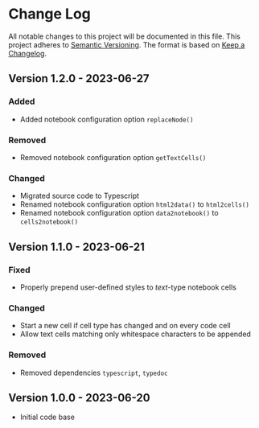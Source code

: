 # Change Log

All notable changes to this project will be documented in this file.
This project adheres to [Semantic Versioning](http://semver.org/).
The format is based on [Keep a Changelog](http://keepachangelog.com/).


## Version 1.2.0 - 2023-06-27

### Added
- Added notebook configuration option `replaceNode()`

### Removed
- Removed notebook configuration option `getTextCells()`

### Changed
- Migrated source code to Typescript
- Renamed notebook configuration option `html2data()` to `html2cells()`
- Renamed notebook configuration option `data2notebook()` to `cells2notebook()`


## Version 1.1.0 - 2023-06-21

### Fixed
- Properly prepend user-defined styles to *text*-type notebook cells

### Changed
- Start a new cell if cell type has changed and on every code cell
- Allow text cells matching only whitespace characters to be appended

### Removed
- Removed dependencies `typescript`, `typedoc`


## Version 1.0.0 - 2023-06-20
- Initial code base
